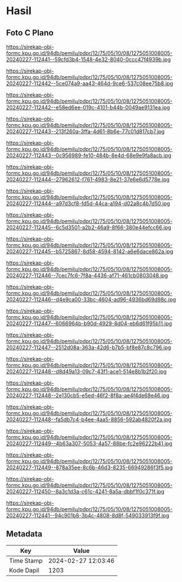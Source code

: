# Hasil

## Foto C Plano

https://sirekap-obj-formc.kpu.go.id/94db/pemilu/pdpr/12/75/05/10/08/1275051008005-20240227-112441--59cfd3b4-1548-4e32-8040-0ccc47f4939b.jpg

https://sirekap-obj-formc.kpu.go.id/94db/pemilu/pdpr/12/75/05/10/08/1275051008005-20240227-112442--5ce074a9-aa43-464d-9ce6-537c08ee75b8.jpg

https://sirekap-obj-formc.kpu.go.id/94db/pemilu/pdpr/12/75/05/10/08/1275051008005-20240227-112442--e58ed6ee-019c-4101-b44b-0049ae9131ea.jpg

https://sirekap-obj-formc.kpu.go.id/94db/pemilu/pdpr/12/75/05/10/08/1275051008005-20240227-112443--213f260a-3ffa-4d61-8b6e-77c01d817cb7.jpg

https://sirekap-obj-formc.kpu.go.id/94db/pemilu/pdpr/12/75/05/10/08/1275051008005-20240227-112443--0c956989-fe10-484b-8e4d-68e9e9fa8acb.jpg

https://sirekap-obj-formc.kpu.go.id/94db/pemilu/pdpr/12/75/05/10/08/1275051008005-20240227-112444--27962612-f761-4983-8e21-37e6e6d5778e.jpg

https://sirekap-obj-formc.kpu.go.id/94db/pemilu/pdpr/12/75/05/10/08/1275051008005-20240227-112444--a97d3cf8-fd5d-44ca-a194-d02a8c4b7d50.jpg

https://sirekap-obj-formc.kpu.go.id/94db/pemilu/pdpr/12/75/05/10/08/1275051008005-20240227-112445--6c5d3501-a2b2-46a9-8f66-380e44efcc66.jpg

https://sirekap-obj-formc.kpu.go.id/94db/pemilu/pdpr/12/75/05/10/08/1275051008005-20240227-112445--b5725867-8d58-4594-8142-a6e6dace862a.jpg

https://sirekap-obj-formc.kpu.go.id/94db/pemilu/pdpr/12/75/05/10/08/1275051008005-20240227-112446--7cec7fc6-7f8a-4436-af71-461cb0803048.jpg

https://sirekap-obj-formc.kpu.go.id/94db/pemilu/pdpr/12/75/05/10/08/1275051008005-20240227-112446--d4e9ca00-33bc-4604-ad96-4936bd69d98c.jpg

https://sirekap-obj-formc.kpu.go.id/94db/pemilu/pdpr/12/75/05/10/08/1275051008005-20240227-112447--6066964b-b90d-4929-8d04-eb6d61f95b11.jpg

https://sirekap-obj-formc.kpu.go.id/94db/pemilu/pdpr/12/75/05/10/08/1275051008005-20240227-112447--2512d08a-363a-42d6-b7b5-bf8e87c8c796.jpg

https://sirekap-obj-formc.kpu.go.id/94db/pemilu/pdpr/12/75/05/10/08/1275051008005-20240227-112448--d8d49a13-09c7-43f1-ace1-514e8b1b2f20.jpg

https://sirekap-obj-formc.kpu.go.id/94db/pemilu/pdpr/12/75/05/10/08/1275051008005-20240227-112448--2e130cb5-e5ed-46f2-8f8a-ae4f4de68e46.jpg

https://sirekap-obj-formc.kpu.go.id/94db/pemilu/pdpr/12/75/05/10/08/1275051008005-20240227-112448--fa5db7c4-b4ee-4aa5-8856-592ab4820f2a.jpg

https://sirekap-obj-formc.kpu.go.id/94db/pemilu/pdpr/12/75/05/10/08/1275051008005-20240227-112449--4b63a307-5053-4a57-88be-fc2e96222b41.jpg

https://sirekap-obj-formc.kpu.go.id/94db/pemilu/pdpr/12/75/05/10/08/1275051008005-20240227-112449--878a35ee-8c6b-46d3-8235-66949286f3f5.jpg

https://sirekap-obj-formc.kpu.go.id/94db/pemilu/pdpr/12/75/05/10/08/1275051008005-20240227-112450--8a3c1d3a-c61c-4241-8a5a-dbbf1f0c371f.jpg

https://sirekap-obj-formc.kpu.go.id/94db/pemilu/pdpr/12/75/05/10/08/1275051008005-20240227-112441--94c901b8-3b4c-4808-8d8f-549033913f9f.jpg


## Metadata

| Key        | Value               |
| ---------- | ------------------- |
| Time Stamp | 2024-02-27 12:03:46 |
| Kode Dapil | 1203                |



